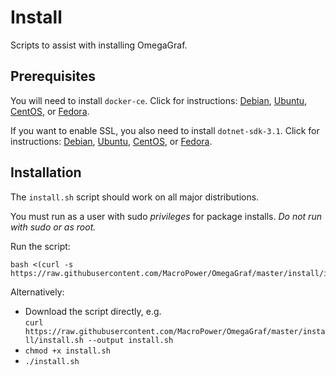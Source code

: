 # Install

Scripts to assist with installing OmegaGraf.

## Prerequisites

You will need to install `docker-ce`.
Click for instructions:
[Debian](https://docs.docker.com/engine/install/debian/),
[Ubuntu](https://docs.docker.com/engine/install/ubuntu/),
[CentOS](https://docs.docker.com/engine/install/centos/), or
[Fedora](https://docs.docker.com/engine/install/fedora/).

If you want to enable SSL, you also need to install `dotnet-sdk-3.1`.
Click for instructions:
[Debian](https://docs.microsoft.com/en-us/dotnet/core/install/linux-debian),
[Ubuntu](https://docs.microsoft.com/en-us/dotnet/core/install/linux-ubuntu),
[CentOS](https://docs.microsoft.com/en-us/dotnet/core/install/linux-centos), or
[Fedora](https://docs.microsoft.com/en-us/dotnet/core/install/linux-fedora).

## Installation

The `install.sh` script should work on all major distributions.

You must run as a user with sudo _privileges_ for package installs. _Do not run with sudo or as root._

Run the script:

```shell
bash <(curl -s https://raw.githubusercontent.com/MacroPower/OmegaGraf/master/install/install.sh)
```

Alternatively:

- Download the script directly, e.g. <br>
  `curl https://raw.githubusercontent.com/MacroPower/OmegaGraf/master/install/install.sh --output install.sh`
- `chmod +x install.sh`
- `./install.sh`
